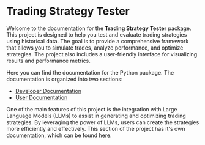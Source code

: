# Trading Strategy Tester

Welcome to the documentation for the **Trading Strategy Tester** package. This project is designed to help you test and evaluate trading strategies using historical data. The goal is to provide a comprehensive framework that allows you to simulate trades, analyze performance, and optimize strategies. The project also includes a user-friendly interface for visualizing results and performance metrics.

Here you can find the documentation for the Python package. The documentation is organized into two sections:

- [Developer Documentation](dev/index.md)
- [User Documentation](user/index.md)

One of the main features of this project is the integration with Large Language Models (LLMs) to assist in generating and optimizing trading strategies. By leveraging the power of LLMs, users can create the strategies more efficiently and effectively. This section of the project has it's own documentation, which can be found [here](llm/index.md).
